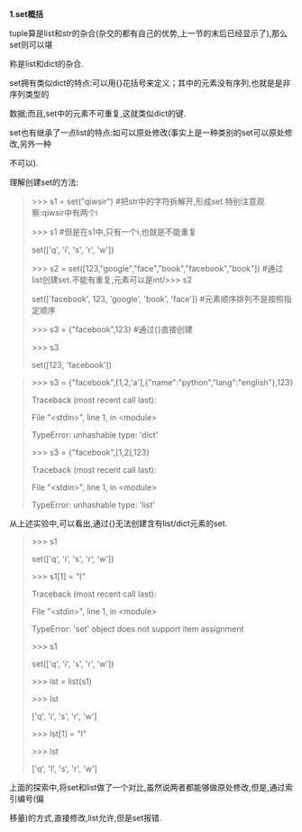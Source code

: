 **1.set概括**

tuple算是list和str的杂合\(杂交的都有自己的优势,上一节的末后已经显示了\),那么set则可以堪

称是list和dict的杂合.

set拥有类似dict的特点:可以用{}花括号来定义；其中的元素没有序列,也就是是非序列类型的

数据;而且,set中的元素不可重复,这就类似dict的键.

set也有继承了一点list的特点:如可以原处修改\(事实上是一种类别的set可以原处修改,另外一种

不可以\).

理解创建set的方法:

> &gt;&gt;&gt; s1 = set\("qiwsir"\) \#把str中的字符拆解开,形成set.特别注意观察:qiwsir中有两个i
>
> &gt;&gt;&gt; s1 \#但是在s1中,只有一个i,也就是不能重复
>
> set\(\['q', 'i', 's', 'r', 'w'\]\)
>
> &gt;&gt;&gt; s2 = set\(\[123,"google","face","book","facebook","book"\]\) \#通过list创建set.不能有重复,元素可以是int/&gt;&gt;&gt; s2
>
> set\(\['facebook', 123, 'google', 'book', 'face'\]\) \#元素顺序排列不是按照指定顺序
>
> &gt;&gt;&gt; s3 = {"facebook",123} \#通过{}直接创建
>
> &gt;&gt;&gt; s3
>
> set\(\[123, 'facebook'\]\)





> &gt;&gt;&gt; s3 = {"facebook",\[1,2,'a'\],{"name":"python","lang":"english"},123}
>
> Traceback \(most recent call last\):
>
> File "&lt;stdin&gt;", line 1, in &lt;module&gt;
>
> TypeError: unhashable type: 'dict'
>
> &gt;&gt;&gt; s3 = {"facebook",\[1,2\],123}
>
> Traceback \(most recent call last\):
>
> File "&lt;stdin&gt;", line 1, in &lt;module&gt;
>
> TypeError: unhashable type: 'list'

从上述实验中,可以看出,通过{}无法创建含有list/dict元素的set.



> &gt;&gt;&gt; s1
>
> set\(\['q', 'i', 's', 'r', 'w'\]\)
>
> &gt;&gt;&gt; s1\[1\] = "I"
>
> Traceback \(most recent call last\):
>
> File "&lt;stdin&gt;", line 1, in &lt;module&gt;
>
> TypeError: 'set' object does not support item assignment
>
> &gt;&gt;&gt; s1
>
> set\(\['q', 'i', 's', 'r', 'w'\]\)
>
> &gt;&gt;&gt; lst = list\(s1\)
>
> &gt;&gt;&gt; lst
>
> \['q', 'i', 's', 'r', 'w'\]
>
> &gt;&gt;&gt; lst\[1\] = "I"
>
> &gt;&gt;&gt; lst
>
> \['q', 'I', 's', 'r', 'w'\]

上面的探索中,将set和list做了一个对比,虽然说两者都能够做原处修改,但是,通过索引编号\(偏

移量\)的方式,直接修改,list允许,但是set报错.

